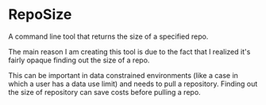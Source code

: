 # RepoSize
A command line tool that returns the size of a specified repo.

The main reason I am creating this tool is due to the fact that I realized it's fairly opaque finding out the size of a repo. 

This can be important in data constrained environments (like a case in which a user has a data use limit) and needs to pull a repository. Finding out the size of repository can save costs before pulling a repo.
